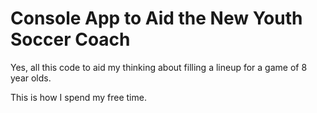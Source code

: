 # Console App to Aid the New Youth Soccer Coach

Yes, all this code to aid my thinking about filling a lineup for a game of 8 year olds.

This is how I spend my free time.
